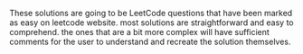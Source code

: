 These solutions are going to be LeetCode questions that have been marked as easy on leetcode website.
most solutions are straightforward and easy to comprehend.
the ones that are a bit more complex will have sufficient comments for the user to understand and recreate the solution themselves.

